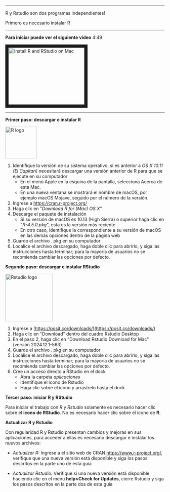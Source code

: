 ***
R y Rstudio son dos programas independientes!

Primero es necesario instalar R
***



**Para iniciar puede ver el siguiente video** 4:49

<a href="http://www.youtube.com/watch?feature=player_embedded&v=1PsPfMaLWSk">
 <img src="http://img.youtube.com/vi/1PsPfMaLWSk/0.jpg" alt="Install R and RStudio on Mac" width="240" height="180" border="10" />
</a>
<hr>

**Primer paso: descargar e instalar R**

 <img src="https://cran.rediris.es/Rlogo.svg" alt="R logo" width="100"/>
 
 
 1. Identifique la versión de su sistema operativo, si es anterior a *OS X 10.11 (El Capitan)* necesitará descargar una versión anterior de R para que se ejecute en su computador
    * En el menú Apple en la esquina de la pantalla, selecciona Acerca de esta Mac. 
    * En una nueva ventana se mostrará el nombre de macOS, por ejemplo macOS Mojave, seguido por el número de la versión.
 2. Ingrese a https://cran.r-project.org/
 3. Haga clic en "*Download R for (Mac) OS X*"
 4. Descarge el paquete de instalación
    * Si su versión de macOS es 10.13 (High Sierra) o superior haga clic en "*R-4.5.0.pkg*", esta es la versión más reciente
    * En otro caso, identifique la correspondiente a su versión de macOS en las demás opciones dentro de la página web
 5. Guarde el archivo . pkg en su computador 
 6. Localice el archivo descargado, haga doble clic para abrirlo, y siga las instrucciones hasta terminar; para la mayoría de usuarios no se recomienda cambiar las opciones por defecto.
 
 
**Segundo paso: descargar e instalar RStudio**

 <img src="https://upload.wikimedia.org/wikipedia/commons/thumb/d/d0/RStudio_logo_flat.svg/320px-RStudio_logo_flat.svg.png" alt="Rstudio logo" width="150"/>
 
 1. Ingrese a [https://posit.co/downloads/](https://posit.co/downloads/)
 2. Haga clic en "Download" dentro del cuadro Rstudio Desktop
 3. En el paso 2, haga clic en "Download Rstudio Download for Mac" (versión 2024.12.1-563)
 4. Guarde el archivo . pkg en su computador 
 7. Localice el archivo descargado, haga doble clic para abrirlo, y siga las instrucciones hasta terminar; para la mayoría de usuarios no se recomienda cambiar las opciones por defecto.
 8. Cree un acceso directo a RStudio en el dock
    * Abra la carpeta *aplicaciones*
    * Identifique el icono de Rstudio
    * Haga clic sobre el icono y arrastrelo hasta el dock


**Tercer paso: iniciar R y RStudio**

Para iniciar el trabajo con *R* y *Rstudio* solamente es necesario hacer clic sobre el **icono de RStudio**. No es necesario hacer clic sobre el icono de **R**.   


**Actualizar R y Rstudio**

Con regularidad R y Rstudio presentan cambios y mejoras en sus aplicaciones, para acceder a ellas es necesario descargar e instalar los nuevos archivos:

   * *Actualizar R:* Ingrese a el sitio web de CRAN https://www.r-project.org/, verifique que una nueva versión está disponible y siga los pasos descritos en la parte uno de esta guía
   
   * *Actualizar Rstudio:* Verifique si una nueva versión está disponible haciendo clic en el menu **help>Check for Updates**, cierre Rstudio y siga los pasos descritos en la parte dos de esta guía
